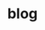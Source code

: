 ---
layout: page
title: blog
nav: false
permalink: /blog-redirect
redirect_to:
  - https://www.ytjia.xyz/blog
---